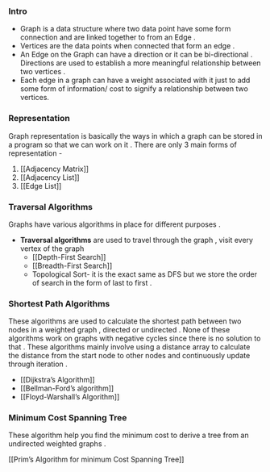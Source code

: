 
### Intro 
- Graph is a data structure where two data point have some form connection and are linked together to from an Edge . 
- Vertices are the data points when connected that form an edge . 
- An Edge on the Graph can have a direction or it can be bi-directional . Directions are used to establish a more meaningful relationship between two vertices . 
- Each edge in a graph can have a weight associated with it just to add some form of information/ cost to signify a relationship between two vertices. 




### Representation 
Graph representation is basically the ways in which a graph can be stored in a program so that we can work on it . There are only 3 main forms of representation -

1. [[Adjacency Matrix]]
2. [[Adjacency List]]
3. [[Edge List]]


###  Traversal Algorithms 

Graphs have various algorithms in place for different purposes . 

- **Traversal algorithms** are used to travel through the graph , visit every vertex of the graph 
	- [[Depth-First Search]]
	- [[Breadth-First Search]]
	- Topological Sort- it is the exact same as DFS but we store the order of search in the form of last to first . 


### Shortest Path Algorithms 

These algorithms are used to calculate the shortest path between two nodes in a weighted graph , directed or undirected . None of these algorithms work on graphs with negative cycles since there is no solution to that . 
These algorithms mainly involve using a distance array to calculate the distance from the start node to other nodes and continuously update through iteration . 

- [[Dijkstra’s Algorithm]]
- [[Bellman-Ford’s algorithm]]
- [[Floyd-Warshall’s Algorithm]]


### Minimum Cost Spanning Tree

These algorithm help you find the minimum cost to derive a tree from an undirected weighted graphs . 

[[Prim’s Algorithm for minimum Cost Spanning Tree]]
